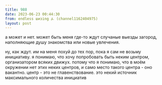 ```yaml
---
title: 988
date: 2023-06-23 00:44:30
from: endless шизing ⍼ (channel1162404975)
layout: post
---
```


а может и нет. может быть меня где-то ждут случаные выезды загород, наполняющие душу знакомства или новые увлечения.

ну, как ждут. им на меня похуй до тех пор, пока я сам не возьму инициативу. я понимаю, что хочу попробовать быть неким центром, организатором всяких движух. потому что я понимаю, что в моём окружении нет этих неких центров, и само место такого центра - оно вакантно.
центр -  это не главенствование. это некий источник максимального количества инициатив
